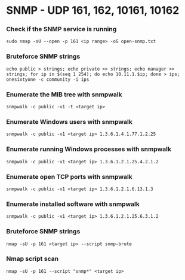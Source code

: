 # SNMP - UDP 161, 162, 10161, 10162

### Check if the SNMP service is running

```
sudo nmap -sU --open -p 161 <ip range> -oG open-snmp.txt
```

### Bruteforce SNMP strings

```
echo public > strings; echo private >> strings; echo manager >> strings; for ip in $(seq 1 254); do echo 10.11.1.$ip; done > ips; onesixtyone -c community -i ips
```

### Enumerate the MIB tree with snmpwalk

```
snmpwalk -c public -v1 -t <target ip>
```

### Enumerate Windows users with snmpwalk

```
snmpwalk -c public -v1 <target ip> 1.3.6.1.4.1.77.1.2.25
```

### Enumerate running Windows processes with snmpwalk

```
snmpwalk -c public -v1 <target ip> 1.3.6.1.2.1.25.4.2.1.2
```

### Enumerate open TCP ports with snmpwalk

```
snmpwalk -c public -v1 <target ip> 1.3.6.1.2.1.6.13.1.3
```

### Enumerate installed software with snmpwalk

```
snmpwalk -c public -v1 <target ip> 1.3.6.1.2.1.25.6.3.1.2
```

### Bruteforce SNMP strings

```
nmap -sU -p 161 <target ip> --script snmp-brute
```

### Nmap script scan

```
nmap -sU -p 161 --script "snmp*" <target ip>
```
